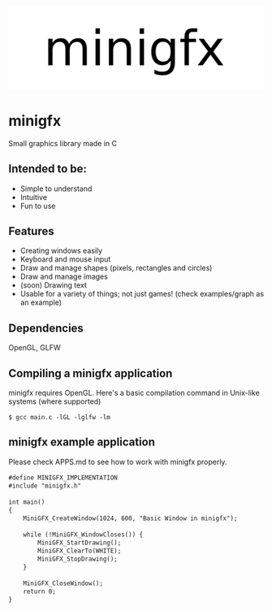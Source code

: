 ![](./resources/header.png)

# minigfx
Small graphics library made in C

## Intended to be:
- Simple to understand
- Intuitive
- Fun to use

## Features
- Creating windows easily
- Keyboard and mouse input
- Draw and manage shapes (pixels, rectangles and circles)
- Draw and manage images
- (soon) Drawing text
- Usable for a variety of things; not just games! (check examples/graph as an example)

## Dependencies
OpenGL, GLFW

## Compiling a minigfx application
minigfx requires OpenGL. Here's a basic compilation command in Unix-like systems (where supported)
```
$ gcc main.c -lGL -lglfw -lm
```

## minigfx example application
Please check APPS.md to see how to work with minigfx properly.
```
#define MINIGFX_IMPLEMENTATION
#include "minigfx.h"

int main()
{
    MiniGFX_CreateWindow(1024, 600, "Basic Window in minigfx");

    while (!MiniGFX_WindowCloses()) {
        MiniGFX_StartDrawing();
        MiniGFX_ClearTo(WHITE);
        MiniGFX_StopDrawing();
    }

    MiniGFX_CloseWindow();
    return 0;
}
```
